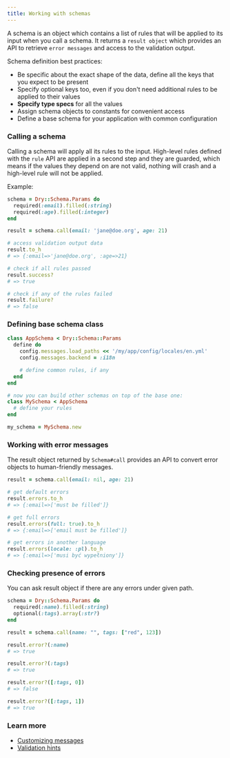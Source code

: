 ```yaml
---
title: Working with schemas
---
```


A schema is an object which contains a list of rules that will be applied to its input when you call a schema. It returns a `result object` which provides an API to retrieve `error messages` and access to the validation output.

Schema definition best practices:

- Be specific about the exact shape of the data, define all the keys that you expect to be present
- Specify optional keys too, even if you don't need additional rules to be applied to their values
- **Specify type specs** for all the values
- Assign schema objects to constants for convenient access
- Define a base schema for your application with common configuration

### Calling a schema

Calling a schema will apply all its rules to the input. High-level rules defined with the `rule` API are applied in a second step and they are guarded, which means if the values they depend on are not valid, nothing will crash and a high-level rule will not be applied.

Example:

```ruby
schema = Dry::Schema.Params do
  required(:email).filled(:string)
  required(:age).filled(:integer)
end

result = schema.call(email: 'jane@doe.org', age: 21)

# access validation output data
result.to_h
# => {:email=>'jane@doe.org', :age=>21}

# check if all rules passed
result.success?
# => true

# check if any of the rules failed
result.failure?
# => false
```

### Defining base schema class

```ruby
class AppSchema < Dry::Schema::Params
  define do
    config.messages.load_paths << '/my/app/config/locales/en.yml'
    config.messages.backend = :i18n

    # define common rules, if any
  end
end

# now you can build other schemas on top of the base one:
class MySchema < AppSchema
  # define your rules
end

my_schema = MySchema.new
```

### Working with error messages

The result object returned by `Schema#call` provides an API to convert error objects to human-friendly messages.

```ruby
result = schema.call(email: nil, age: 21)

# get default errors
result.errors.to_h
# => {:email=>['must be filled']}

# get full errors
result.errors(full: true).to_h
# => {:email=>['email must be filled']}

# get errors in another language
result.errors(locale: :pl).to_h
# => {:email=>['musi być wypełniony']}
```

### Checking presence of errors

You can ask result object if there are any errors under given path.

``` ruby
schema = Dry::Schema.Params do
  required(:name).filled(:string)
  optional(:tags).array(:str?)
end

result = schema.call(name: "", tags: ["red", 123])

result.error?(:name)
# => true

result.error?(:tags)
# => true

result.error?([:tags, 0])
# => false

result.error?([:tags, 1])
# => true
```

### Learn more

- [Customizing messages](//page/error-messages)
- [Validation hints](//page/extensions/hints)
